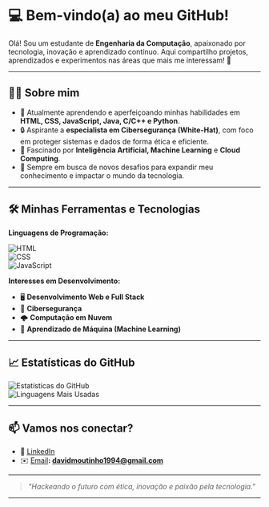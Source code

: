 # 💻 **Bem-vindo(a) ao meu GitHub!**  

Olá! Sou um estudante de **Engenharia da Computação**, apaixonado por tecnologia, inovação e aprendizado contínuo. Aqui compartilho projetos, aprendizados e experimentos nas áreas que mais me interessam! 🚀  

---

## 👨‍🎓 **Sobre mim**  
- 🔧 Atualmente aprendendo e aperfeiçoando minhas habilidades em **HTML, CSS, JavaScript, Java, C/C++ e Python**.  
- 🔒 Aspirante a **especialista em Cibersegurança (White-Hat)**, com foco em proteger sistemas e dados de forma ética e eficiente.  
- 🤖 Fascinado por **Inteligência Artificial, Machine Learning** e **Cloud Computing**.  
- 🌱 Sempre em busca de novos desafios para expandir meu conhecimento e impactar o mundo da tecnologia.  

---

## 🛠️ **Minhas Ferramentas e Tecnologias**  

**Linguagens de Programação:** 

![HTML](https://img.shields.io/badge/-HTML-orange?logo=html5&logoColor=white)  
![CSS](https://img.shields.io/badge/-CSS-blue?logo=css3&logoColor=white)  
![JavaScript](https://img.shields.io/badge/-JavaScript-yellow?logo=javascript&logoColor=white)  


**Interesses em Desenvolvimento:**  
- 🖥️ **Desenvolvimento Web e Full Stack**  
- 🔐 **Cibersegurança**  
- 🌩️ **Computação em Nuvem**  
- 🤖 **Aprendizado de Máquina (Machine Learning)**  

---

## 📈 **Estatísticas do GitHub**  

![Estatísticas do GitHub](https://github-readme-stats.vercel.app/api?username=Dav1994Moutinho&show_icons=true&theme=radical)  
![Linguagens Mais Usadas](https://github-readme-stats.vercel.app/api/top-langs/?username=Dav1994Moutinho&layout=compact&theme=radical)  

---

## 📫 **Vamos nos conectar?**  
- 💼 [LinkedIn](https://linkedin.com/in/david-moutinho-57253b137)
- ✉️ [Email](davidmoutinho1994@gmail.com)**: davidmoutinho1994@gmail.com**

---

> *"Hackeando o futuro com ética, inovação e paixão pela tecnologia."*  

---
